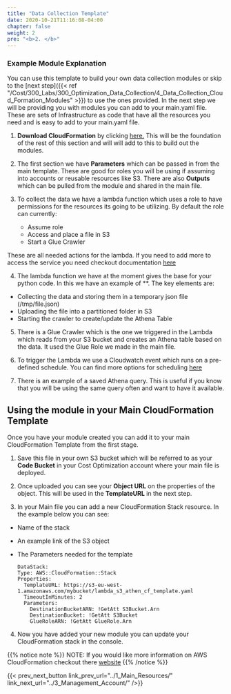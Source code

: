```yaml
---
title: "Data Collection Template"
date: 2020-10-21T11:16:08-04:00
chapter: false
weight: 2
pre: "<b>2. </b>"
---
```


### Example Module Explanation
You can use this template to build your own data collection modules or skip to the [next step]({{< ref "/Cost/300_Labs/300_Optimization_Data_Collection/4_Data_Collection_Cloud_Formation_Modules" >}}) to use the ones provided. In the next step we will be providing you with modules you can add to your main.yaml file. These are sets of Infrastructure as code that have all the resources you need and is easy to add to your main.yaml file. 

1.  **Download CloudFormation** by clicking [here.](/Cost/300_Optimization_Data_Collection/Code/lambda_s3_athen_cf_template.yaml) This will be the foundation of the rest of this section and will will add to this to build out the modules.

2. The first section we have **Parameters** which can be passed in from the main template. These are good for roles you will be using if assuming into accounts or reusable resources like S3. There are also **Outputs** which can be pulled from the module and shared in the main file. 



3. To collect the data we have a lambda function which uses a role to have permissions for the resources its going to be utilizing.  By default the role can currently: 
    * Assume role 
    * Access and place a file in S3
    * Start a Glue Crawler

These are all needed actions for the lambda. If you need to add more to access the service you need checkout documentation [here](https://docs.aws.amazon.com/AWSCloudFormation/latest/UserGuide/aws-resource-iam-role.html)

4. The lambda function we have at the moment gives the base for your python code. In this we have an example of **. The key elements are:
* Collecting the data and storing them in a temporary json file (/tmp/file.json)
* Uploading the file into a partitioned folder in S3
* Starting the crawler to create/update the Athena Table

5. There is a Glue Crawler which is the one we triggered in the Lambda which reads from your S3 bucket and creates an Athena table based on the data. It used the Glue Role we made in the main file.

6. To trigger the Lambda we use a Cloudwatch event which runs on a pre-defined schedule. You can find more options for scheduling [here](https://docs.aws.amazon.com/AmazonCloudWatch/latest/events/ScheduledEvents.html)

7. There is an example of a saved Athena query. This is useful if you know that you will be using the same query often and want to have it available.  

## Using the module in your Main CloudFormation Template

Once you have your module created you can add it to your main CloudFormation Template from the first stage.  

1. Save this file in your own S3 bucket which will be referred to as your **Code Bucket** in your Cost Optimization account where your main file is deployed.  

2. Once uploaded you can see your **Object URL** on the properties of the object. This will be used in the **TemplateURL** in the next step.

3. In your Main file you can add a new CloudFormation Stack resource. In the example below you can see:

* Name of the stack
* An example link of the S3 object
* The Parameters needed for the template

      DataStack:
      Type: AWS::CloudFormation::Stack
      Properties:
        TemplateURL: https://s3-eu-west-1.amazonaws.com/mybucket/lambda_s3_athen_cf_template.yaml
        TimeoutInMinutes: 2
        Parameters:
          DestinationBucketARN: !GetAtt S3Bucket.Arn 
          DestinationBucket: !GetAtt S3Bucket
          GlueRoleARN: !GetAtt GlueRole.Arn
          
          
4. Now you have added your new module you can update your CloudFormation stack in the console. 

{{% notice note %}}
NOTE: If you would like more information on AWS CloudFormation checkout there [website](https://docs.aws.amazon.com/cloudformation/index.html)
{{% /notice %}}


{{< prev_next_button link_prev_url="../1_Main_Resources/" link_next_url="../3_Management_Account/" />}}
